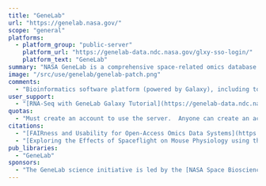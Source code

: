 ```yaml
---
title: "GeneLab"
url: "https://genelab.nasa.gov/"
scope: "general"
platforms:
  - platform_group: "public-server"
    platform_url: "https://genelab-data.ndc.nasa.gov/glxy-sso-login/"
    platform_text: "GeneLab"
summary: "NASA GeneLab is a comprehensive space-related omics database in which users can upload, download, share, store, and analyze spaceflight and corresponding model organism data."
image: "/src/use/genelab/genelab-patch.png"
comments:
  - "Bioinformatics software platform (powered by Galaxy), including tools for performing sequence data processing, and differential gene expression and epigenetic analyses."
user_support:
  - "[RNA-Seq with GeneLab Galaxy Tutorial](https://genelab-data.ndc.nasa.gov/genelab/help/RNA-Seq_analysis_tutorial.pdf) and [Video](https://youtu.be/7BptYySvQYw)"
quotas:
  - "Must create an account to use the server.  Anyone can create an account, but you will need a Google ID to create one."
citations:
  - "[FAIRness and Usability for Open-Access Omics Data Systems](https://ntrs.nasa.gov/search.jsp?R=20180007593), Daniel C. Berrios, Afshin Beheshti, Sylvain V. Costes. AMIA 2018 Annual Symposium; 3-7 Nov. 2018" 
  - "[Exploring the Effects of Spaceflight on Mouse Physiology using the Open Access NASA GeneLab Platform](https://dx.doi.org/10.3791/58447), Afshin Beheshti, Yasaman Shirazi-Fard, Sungshin Choi, Daniel Berrios, Samrawit G. Gebre, Jonathan M. Galazka, Sylvain V. Costes. *Journal of Visual Experiments*, (143), e58447, doi:10.3791/58447 (2019)."
pub_libraries:
  - "GeneLab"
sponsors:
  - "The GeneLab science initiative is led by the [NASA Space Biosciences Division](https://www.nasa.gov/ames/research/space-biosciences), and the data system is managed by the [NASA Intelligent Systems Division](https://ti.arc.nasa.gov/) both at [NASA Ames Research Center](https://www.nasa.gov/ames). GeneLab is funded by [NASA’s Division of Space Life and Physical Sciences Research and Applications](https://www.nasa.gov/directorates/heo/slpsra)."
---
```

